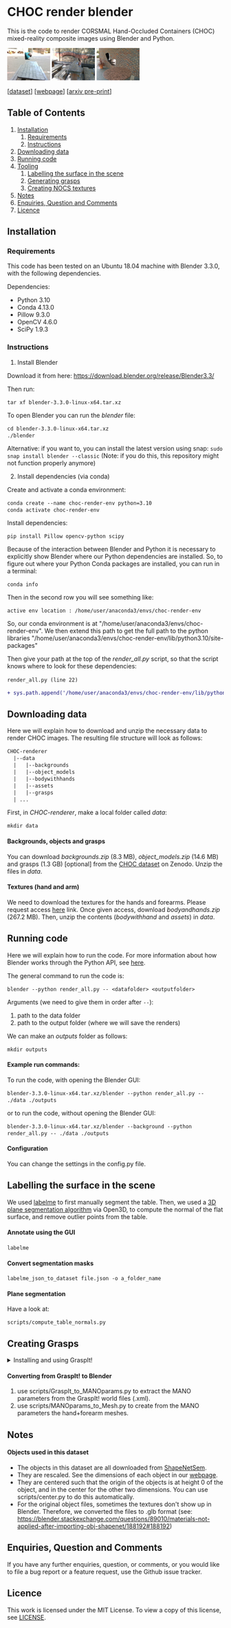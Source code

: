 # CHOC render blender

This is the code to render CORSMAL Hand-Occluded Containers (CHOC) mixed-reality composite images using Blender and Python.

<p float="left">
  <img src="/images/000692.png" width="100" />
  <img src="/images/016165.png" width="100" /> 
  <img src="/images/016995.png" width="100" />
</p>

[[dataset](https://zenodo.org/record/5085801#.Y3zGQ9LP2V4)]
[[webpage](https://corsmal.eecs.qmul.ac.uk/pose.html)]
[[arxiv pre-print](https://arxiv.org/abs/2211.10470)]

## Table of Contents

1. [Installation](#installation)
    1. [Requirements](#requirements)
    2. [Instructions](#instructions)
2. [Downloading data](#downloading-data)
3. [Running code](#run)
4. [Tooling](#tooling)
    1. [Labelling the surface in the scene](#labelling-the-surface-in-the-scene)
    2. [Generating grasps](#creating-grasps)
    3. [Creating NOCS textures](#creating-nocs-maps)
5. [Notes](#notes)
6. [Enquiries, Question and Comments](#enquiries-question-and-comments)
7. [Licence](#licence)

## Installation <a name="installation"></a>

### Requirements <a name="requirements"></a>

This code has been tested on an Ubuntu 18.04 machine with Blender 3.3.0, with the following dependencies.

Dependencies:
- Python 3.10
- Conda 4.13.0
- Pillow 9.3.0
- OpenCV 4.6.0
- SciPy 1.9.3

### Instructions

1. Install Blender

Download it from here: https://download.blender.org/release/Blender3.3/

Then run:
```
tar xf blender-3.3.0-linux-x64.tar.xz
```

To open Blender you can run the _blender_ file:
```
cd blender-3.3.0-linux-x64.tar.xz
./blender
```

Alternative: if you want to, you can install the latest version using snap:
`sudo snap install blender --classic` (Note: if you do this, this repository might not function properly anymore)


2. Install dependencies (via conda)

Create and activate a conda environment:

```
conda create --name choc-render-env python=3.10
conda activate choc-render-env
```

Install dependencies:
```
pip install Pillow opencv-python scipy
```

Because of the interaction between Blender and Python it is necessary to explicitly show Blender where our Python dependencies are installed. So, to figure out where your Python Conda packages are installed, you can run in a terminal:

```
conda info
```

Then in the second row you will see something like:

```
active env location : /home/user/anaconda3/envs/choc-render-env
```

So, our conda environment is at "/home/user/anaconda3/envs/choc-render-env". We then extend this path to get the full path to the python libraries "/home/user/anaconda3/envs/choc-render-env/lib/python3.10/site-packages"

Then give your path at the top of the _render\_all.py_ script, so that the script knows where to look for these dependencies:

`render_all.py (line 22)`
```diff
+ sys.path.append('/home/user/anaconda3/envs/choc-render-env/lib/python3.10/site-package')
```

## Downloading data <a name="downloading-data"></a>

Here we will explain how to download and unzip the necessary data to render CHOC images. The resulting file structure will look as follows:
```
CHOC-renderer
  |--data
  |   |--backgrounds
  |   |--object_models
  |   |--bodywithhands
  |   |--assets
  |   |--grasps
  | ...
```

First, in _CHOC-renderer_, make a local folder called _data_:
```
mkdir data
```

#### Backgrounds, objects and grasps

You can download _backgrounds.zip_ (8.3 MB), _object\_models.zip_ (14.6 MB) and grasps (1.3 GB) \[optional\] from the [CHOC dataset](https://zenodo.org/record/5085801#.Y4iEytLP2V4) on Zenodo. Unzip the files in _data_.

#### Textures (hand and arm)
We need to download the textures for the hands and forearms. Please request access [here](https://www.di.ens.fr/willow/research/obman/data/requestaccess.php) link. Once given access, download _bodyandhands.zip_ (267.2 MB). Then, unzip the contents (_bodywithhand_ and _assets_) in _data_.


## Running code <a name="run"></a>

Here we will explain how to run the code. For more information about how Blender works through the Python API, see [here](https://docs.blender.org/api/current/info_overview.html#:~:text=Python%20in%20Blender,Blender's%20internal%20tools%20as%20well.).

The general command to run the code is:
```
blender --python render_all.py -- <datafolder> <outputfolder>
```

Arguments (we need to give them in order after `--`):

1. path to the data folder
2. path to the output folder (where we will save the renders)

We can make an _outputs_ folder as follows:
```
mkdir outputs
```

#### Example run commands:

To run the code, with opening the Blender GUI:

```
blender-3.3.0-linux-x64.tar.xz/blender --python render_all.py -- ./data ./outputs
``` 

or to run the code, without opening the Blender GUI:

```
blender-3.3.0-linux-x64.tar.xz/blender --background --python render_all.py -- ./data ./outputs
```

#### Configuration

You can change the settings in the config.py file.


## Labelling the surface in the scene <a name="labelling-the-surface-in-the-scene"></a>

We used [labelme](https://github.com/wkentaro/labelme) to first manually segment the table. Then, we used a [3D plane segmentation algorithm](http://www.open3d.org/docs/latest/tutorial/Basic/pointcloud.html#Plane-segmentation) via Open3D, to compute the normal of the flat surface, and remove outlier points from the table.

#### Annotate using the GUI
```
labelme
```

#### Convert segmentation masks
```
labelme_json_to_dataset file.json -o a_folder_name
```

#### Plane segmentation

Have a look at:

```
scripts/compute_table_normals.py
```

## Creating Grasps <a name="creating-grasps"></a>

<details>
<summary> Installing and using GraspIt!</summary>

<br>

1. Install ROS Melodic (or another version). 

http://wiki.ros.org/melodic/Installation/Ubuntu

2. Install GraspIt!

First follow: https://graspit-simulator.github.io/build/html/installation_linux.html

Then follow: https://github.com/graspit-simulator/graspit_interface

3. Install ManoGrasp

Follow the steps ‘Install’ and ‘Model’ in https://github.com/ikalevatykh/mano_grasp

4. Open GraspIt!

`roslaunch graspit_interface graspit_interface.launch`

5. Load Object (container) & Table

File > Import Object > Look for the .OFF files! (change XML to OFF in the drop-down, just above the ‘Open’ button). After you load an object, zoom out, so you can actually see it.

6. Load the ManoHand

File > Import Robot > ManoHand (there are three versions, not sure if there's a difference). I loaded ManoHand.xml

7. Use the GUI to make the grasp. 

When you loaded all objects, they might interpenetrate. You can turn OFF the Collision via: Element tab > Collision. Then before grasping, turn collision back ON.

8. Save the world as .xml file.
</details>

#### Converting from GraspIt! to Blender

1. use scripts/GraspIt_to_MANOparams.py to extract the MANO parameters from the GraspIt! world files (.xml).
2. use scripts/MANOparams_to_Mesh.py to create from the MANO parameters the hand+forearm meshes.

## Notes <a name="notes"></a>

#### Objects used in this dataset
- The objects in this dataset are all downloaded from [ShapeNetSem](https://shapenet.org/).
- They are rescaled. See the dimensions of each object in our [webpage](https://corsmal.eecs.qmul.ac.uk/pose.html). 
- They are centered such that the origin of the objects is at height 0 of the object, and in the center for the other two dimensions. You can use scripts/center.py to do this automatically.
- For the original object files, sometimes the textures don't show up in Blender. Therefore, we converted the files to .glb format (see: https://blender.stackexchange.com/questions/89010/materials-not-applied-after-importing-obj-shapenet/188192#188192)


## Enquiries, Question and Comments <a name="enquiries-question-and-comments"></a>

If you have any further enquiries, question, or comments, or you would like to file a bug report or a feature request, use the Github issue tracker. 

## Licence <a name="license"></a>

This work is licensed under the MIT License. To view a copy of this license, see [LICENSE](LICENSE).